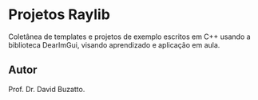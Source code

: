 # Projetos Raylib

Coletânea de templates e projetos de exemplo escritos em C++ usando a biblioteca DearImGui, visando aprendizado e aplicação em aula.

## Autor

Prof. Dr. David Buzatto.
